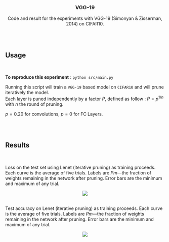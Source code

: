 <br />
<div align="center">

  <h3 align="center">VGG-19</h3>

  <p align="center">
    Code and result for the experiments with VGG-19 (Simonyan & Zisserman, 2014) on CIFAR10.
    <br />
  </p>
</div>

<br/>
<br/>


## Usage

<br/>

**To reproduce this experiment** : `python src/main.py`

Running this script will train a `VGG-19` based model on `CIFAR10` and will prune iteratively the model.\
Each layer is puned independently by a factor $P$, defined as follow : $P=p^{1/n}$ with $n$ the round of pruning.

$p=0.20$ for convolutions, $p=0$ for FC Layers.

<br/>
<br/>

## Results

<br />

Loss on the test set using Lenet (iterative pruning) as training proceeds. Each curve is the average of five trials. Labels are $Pm$—the fraction of weights remaining in the network after pruning. Error bars are the minimum and maximum of any trial.
<div align="center">
  <img src="./images/accuracies.png"/>
</div>

<br />

Test accuracy on Lenet (iterative pruning) as training proceeds. Each curve is the average of five trials. Labels are $Pm$—the fraction of weights remaining in the network after pruning. Error bars are the minimum and maximum of any trial.
<div align="center">
  <img src="./images/losses.png"/>
</div>